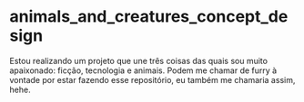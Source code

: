 # animals_and_creatures_concept_design
Estou realizando um projeto que une três coisas das quais sou muito apaixonado: ficção, tecnologia e animais. Podem me chamar de furry à vontade por estar fazendo esse repositório, eu também me chamaria assim, hehe.
